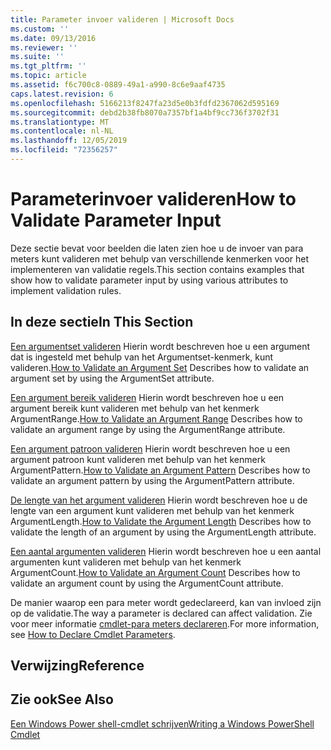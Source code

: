 ```yaml
---
title: Parameter invoer valideren | Microsoft Docs
ms.custom: ''
ms.date: 09/13/2016
ms.reviewer: ''
ms.suite: ''
ms.tgt_pltfrm: ''
ms.topic: article
ms.assetid: f6c700c8-0889-49a1-a990-8c6e9aaf4735
caps.latest.revision: 6
ms.openlocfilehash: 5166213f8247fa23d5e0b3fdfd2367062d595169
ms.sourcegitcommit: debd2b38fb8070a7357bf1a4bf9cc736f3702f31
ms.translationtype: MT
ms.contentlocale: nl-NL
ms.lasthandoff: 12/05/2019
ms.locfileid: "72356257"
---
```

# <a name="how-to-validate-parameter-input"></a><span data-ttu-id="499d5-102">Parameterinvoer valideren</span><span class="sxs-lookup"><span data-stu-id="499d5-102">How to Validate Parameter Input</span></span>

<span data-ttu-id="499d5-103">Deze sectie bevat voor beelden die laten zien hoe u de invoer van para meters kunt valideren met behulp van verschillende kenmerken voor het implementeren van validatie regels.</span><span class="sxs-lookup"><span data-stu-id="499d5-103">This section contains examples that show how to validate parameter input by using various attributes to implement validation rules.</span></span>

## <a name="in-this-section"></a><span data-ttu-id="499d5-104">In deze sectie</span><span class="sxs-lookup"><span data-stu-id="499d5-104">In This Section</span></span>

<span data-ttu-id="499d5-105">[Een argumentset valideren](./how-to-validate-an-argument-set.md) Hierin wordt beschreven hoe u een argument dat is ingesteld met behulp van het Argumentset-kenmerk, kunt valideren.</span><span class="sxs-lookup"><span data-stu-id="499d5-105">[How to Validate an Argument Set](./how-to-validate-an-argument-set.md) Describes how to validate an argument set by using the ArgumentSet attribute.</span></span>

<span data-ttu-id="499d5-106">[Een argument bereik valideren](./how-to-validate-an-argument-range.md) Hierin wordt beschreven hoe u een argument bereik kunt valideren met behulp van het kenmerk ArgumentRange.</span><span class="sxs-lookup"><span data-stu-id="499d5-106">[How to Validate an Argument Range](./how-to-validate-an-argument-range.md) Describes how to validate an argument range by using the ArgumentRange attribute.</span></span>

<span data-ttu-id="499d5-107">[Een argument patroon valideren](./how-to-validate-an-argument-pattern.md) Hierin wordt beschreven hoe u een argument patroon kunt valideren met behulp van het kenmerk ArgumentPattern.</span><span class="sxs-lookup"><span data-stu-id="499d5-107">[How to Validate an Argument Pattern](./how-to-validate-an-argument-pattern.md) Describes how to validate an argument pattern by using the ArgumentPattern attribute.</span></span>

<span data-ttu-id="499d5-108">[De lengte van het argument valideren](./how-to-validate-the-argument-length.md) Hierin wordt beschreven hoe u de lengte van een argument kunt valideren met behulp van het kenmerk ArgumentLength.</span><span class="sxs-lookup"><span data-stu-id="499d5-108">[How to Validate the Argument Length](./how-to-validate-the-argument-length.md) Describes how to validate the length of an argument by using the ArgumentLength attribute.</span></span>

<span data-ttu-id="499d5-109">[Een aantal argumenten valideren](./how-to-validate-an-argument-count.md) Hierin wordt beschreven hoe u een aantal argumenten kunt valideren met behulp van het kenmerk ArgumentCount.</span><span class="sxs-lookup"><span data-stu-id="499d5-109">[How to Validate an Argument Count](./how-to-validate-an-argument-count.md) Describes how to validate an argument count by using the ArgumentCount attribute.</span></span>

<span data-ttu-id="499d5-110">De manier waarop een para meter wordt gedeclareerd, kan van invloed zijn op de validatie.</span><span class="sxs-lookup"><span data-stu-id="499d5-110">The way a parameter is declared can affect validation.</span></span> <span data-ttu-id="499d5-111">Zie voor meer informatie [cmdlet-para meters declareren](./how-to-declare-cmdlet-parameters.md).</span><span class="sxs-lookup"><span data-stu-id="499d5-111">For more information, see [How to Declare Cmdlet Parameters](./how-to-declare-cmdlet-parameters.md).</span></span>

## <a name="reference"></a><span data-ttu-id="499d5-112">Verwijzing</span><span class="sxs-lookup"><span data-stu-id="499d5-112">Reference</span></span>

## <a name="see-also"></a><span data-ttu-id="499d5-113">Zie ook</span><span class="sxs-lookup"><span data-stu-id="499d5-113">See Also</span></span>

[<span data-ttu-id="499d5-114">Een Windows Power shell-cmdlet schrijven</span><span class="sxs-lookup"><span data-stu-id="499d5-114">Writing a Windows PowerShell Cmdlet</span></span>](./writing-a-windows-powershell-cmdlet.md)
